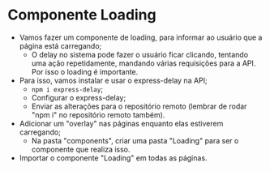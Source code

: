 # Componente Loading

- Vamos fazer um componente de loading, para informar ao usuário que a página está carregando;
  - O delay no sistema pode fazer o usuário ficar clicando, tentando uma ação repetidamente, mandando várias requisições para a API. Por isso o loading é importante.
- Para isso, vamos instalar e usar o express-delay na API;
  - `npm i express-delay`;
  - Configurar o express-delay;
  - Enviar as alterações para o repositório remoto (lembrar de rodar "npm i" no repositório remoto também).
- Adicionar um "overlay" nas páginas enquanto elas estiverem carregando;
  - Na pasta "components", criar uma pasta "Loading" para ser o componente que realiza isso.
- Importar o componente "Loading" em todas as páginas.
